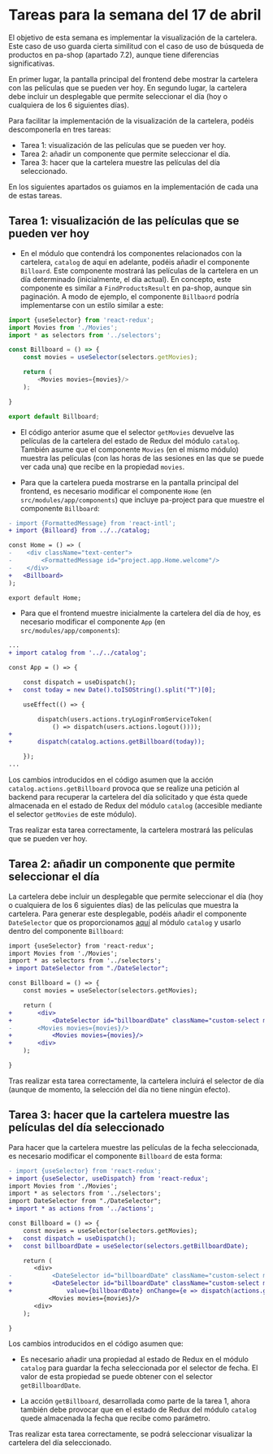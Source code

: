 # Tareas para la semana del 17 de abril

El objetivo de esta semana es implementar la visualización de la cartelera. Este caso de uso guarda cierta similitud con el caso de uso de búsqueda de productos en pa-shop (apartado 7.2), aunque tiene diferencias significativas.

En primer lugar, la pantalla principal del frontend debe mostrar la cartelera con las películas que se pueden ver hoy. En segundo lugar, la cartelera debe incluir un desplegable que permite seleccionar el día (hoy o cualquiera de los 6 siguientes días).

Para facilitar la implementación de la visualización de la cartelera, podéis descomponerla en tres tareas:

- Tarea 1: visualización de las películas que se pueden ver hoy.
- Tarea 2: añadir un componente que permite seleccionar el día.
- Tarea 3: hacer que la cartelera muestre las películas del día seleccionado.

En los siguientes apartados os guiamos en la implementación de cada una de estas tareas.

## Tarea 1: visualización de las películas que se pueden ver hoy

- En el módulo que contendrá los componentes relacionados con la cartelera, `catalog` de aquí en adelante, podéis añadir el componente `Billoard`. Este componente mostrará las películas de la cartelera en un día determinado (inicialmente, el día actual). En concepto, este componente es similar a `FindProductsResult` en pa-shop, aunque sin paginación. A modo de ejemplo, el componente `Billbaord` podría implementarse con un estilo similar a este:

```js
import {useSelector} from 'react-redux';
import Movies from './Movies';
import * as selectors from '../selectors';

const Billboard = () => {
    const movies = useSelector(selectors.getMovies);

    return (
        <Movies movies={movies}/>
    );

}

export default Billboard;                         
```

- El código anterior asume que el selector `getMovies` devuelve las películas de la cartelera del estado de Redux del módulo `catalog`. También asume que el componente `Movies` (en el mismo módulo) muestra las películas (con las horas de las sesiones en las que se puede ver cada una) que recibe en la propiedad `movies`.

- Para que la cartelera pueda mostrarse en la pantalla principal del frontend, es necesario modificar el componente `Home` (en `src/modules/app/components`) que incluye pa-project para que muestre el componente `Billboard`:

```diff
- import {FormattedMessage} from 'react-intl';
+ import {Billoard} from ../../catalog;

const Home = () => (
-    <div className="text-center">
-        <FormattedMessage id="project.app.Home.welcome"/>
-    </div>
+   <Billboard>
);

export default Home;
```

- Para que el frontend  muestre inicialmente la cartelera del día de hoy, es necesario modificar el componente `App` (en `src/modules/app/components`):

```diff
...
+ import catalog from '../../catalog';

const App = () => {

    const dispatch = useDispatch();
+   const today = new Date().toISOString().split("T")[0];

    useEffect(() => {

        dispatch(users.actions.tryLoginFromServiceToken(
            () => dispatch(users.actions.logout())));
+
+       dispatch(catalog.actions.getBillboard(today));

    });
...
```

Los cambios introducidos en el código asumen que la acción `catalog.actions.getBillboard` provoca que se realize una petición al backend para recuperar la cartelera del día solicitado y que ésta quede almacenada en el estado de Redux del módulo `catalog` (accesible mediante el selector `getMovies` de este módulo).

Tras realizar esta tarea correctamente, la cartelera mostrará las películas que se pueden ver hoy.

## Tarea 2: añadir un componente que permite seleccionar el día

La cartelera debe incluir un desplegable que permite seleccionar el día (hoy o cualquiera de los 6 siguientes días) de las películas que muestra la cartelera. Para generar este desplegable, podéis añadir el componente `DateSelector` que os proporcionamos [aquí](DateSelector.js) al módulo `catalog` y usarlo dentro del componente `Billboard`:

```diff
import {useSelector} from 'react-redux';
import Movies from './Movies';
import * as selectors from '../selectors';
+ import DateSelector from "./DateSelector";

const Billboard = () => {
    const movies = useSelector(selectors.getMovies);

    return (
+       <div>
+           <DateSelector id="billboardDate" className="custom-select my-1 mr-sm-2">        
-       <Movies movies={movies}/>
+           <Movies movies={movies}/>
+       <div>
    );

}
```

Tras realizar esta tarea correctamente, la cartelera incluirá el selector de día (aunque de momento, la selección del día no tiene ningún efecto).

## Tarea 3: hacer que la cartelera muestre las películas del día seleccionado

Para hacer que la cartelera muestre las películas de la fecha seleccionada, es necesario modificar el componente `Billboard` de esta forma:

```diff
- import {useSelector} from 'react-redux';
+ import {useSelector, useDispatch} from 'react-redux';
import Movies from './Movies';
import * as selectors from '../selectors';
import DateSelector from "./DateSelector";
+ import * as actions from '../actions';

const Billboard = () => {
    const movies = useSelector(selectors.getMovies);
+   const dispatch = useDispatch();
+   const billboardDate = useSelector(selectors.getBillboardDate);

    return (
       <div>
-           <DateSelector id="billboardDate" className="custom-select my-1 mr-sm-2">
+           <DateSelector id="billboardDate" className="custom-select my-1 mr-sm-2">
+               value={billboardDate} onChange={e => dispatch(actions.getBillboard(e.target.value))}
           <Movies movies={movies}/>
       <div>
    );

}
```

Los cambios introducidos en el código asumen que:

- Es necesario añadir una propiedad al estado de Redux en el módulo `catalog` para guardar la fecha seleccionada por el selector de fecha. El valor de esta propiedad se puede obtener con el selector `getBillboardDate`.

- La acción `getBillboard`, desarrollada como parte de la tarea 1, ahora también debe provocar que en el estado de Redux del módulo `catalog` quede almacenada la fecha que recibe como parámetro.

Tras realizar esta tarea correctamente, se podrá seleccionar visualizar la cartelera del día seleccionado.